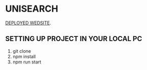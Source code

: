 # UNISEARCH

 [DEPLOYED WEDSITE](https://rrj-uniserach.netlify.app/).

## SETTING UP PROJECT IN YOUR LOCAL PC

1) git clone <project link> 
2) npm install
3) npm run start
